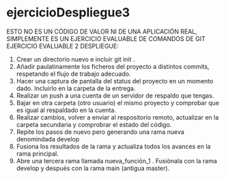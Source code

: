 # ejercicioDespliegue3
ESTO NO ES UN CÓDIGO DE VALOR NI DE UNA APLICACIÓN REAL, SIMPLEMENTE ES UN EJERCICIO EVALUABLE DE COMANDOS DE GIT
EJERCICIO EVALUABLE 2 DESPLIEGUE:
1. Crear un directorio nuevo e incluir git init .
2. Añadir paulatinamente los ficheros del proyecto a distintos commits, respetando el flujo de
trabajo adecuado.
3. Hacer una captura de pantalla del status del proyecto en un momento dado. Incluirlo en la
carpeta de la entrega.
4. Realizar un push a una cuenta de un servidor de respaldo que tengas.
5. Bajar en otra carpeta (otro usuario) el mismo proyecto y comprobar que es igual al respaldado en la
cuenta.
6. Realizar cambios, volver a enviar al respositorio remoto, actualizar en la carpeta
secundaria y comprobrar el estado del código.
7. Repite los pasos de nuevo pero generando una rama nueva denomindada develop
8. Fusiona los resultados de la rama y actualiza todos los avances en la rama principal.
9. Abre una tercera rama llamada nueva_función_1 . Fusiónala con la rama develop y
después con la rama main (antigua master).

